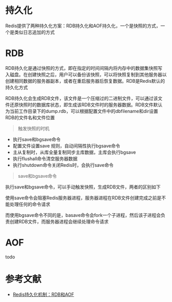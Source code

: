 

# 持久化

Redis提供了两种持久化方案：RDB持久化和AOF持久化，一个是快照的方式，一个是类似日志追加的方式



# RDB
RDB持久化是通过快照的方式，即在指定的时间间隔内将内存中的数据集快照写入磁盘。在创建快照之后，用户可以备份该快照，可以将快照复制到其他服务器以创建相同数据的服务器副本，或者在重启服务器后恢复数据。RDB是Redis默认的持久化方式

RDB持久化会生成RDB文件，该文件是一个压缩过的二进制文件，可以通过该文件还原快照时的数据库状态，即生成该RDB文件时的服务器数据。RDB文件默认为当前工作目录下的dump.rdb，可以根据配置文件中的dbfilename和dir设置RDB的文件名和文件位置

> 触发快照的时机

* 执行save和bgsave命令
* 配置文件设置save <seconds> <changes>规则，自动间隔性执行bgsave命令
* 主从复制时，从库全量复制同步主库数据，主库会执行bgsave
* 执行flushall命令清空服务器数据
* 执行shutdown命令关闭Redis时，会执行save命令

> save和bgsave命令

执行save和bgsave命令，可以手动触发快照，生成RDB文件，两者的区别如下

使用save命令会阻塞Redis服务器进程，服务器进程在RDB文件创建完成之前是不能处理任何的命令请求

而使用bgsave命令不同的是，basave命令会fork一个子进程，然后该子进程会负责创建RDB文件，而服务器进程会继续处理命令请求



# AOF

todo

# 参考文献

* [Redis持久化机制：RDB和AOF](https://juejin.im/post/5d776dcef265da03b574744d)

